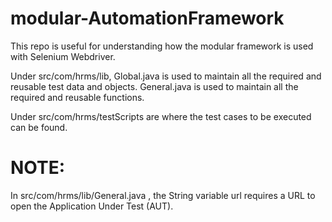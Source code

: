 # modular-AutomationFramework

This repo is useful for understanding how the modular framework is used with Selenium Webdriver.

Under src/com/hrms/lib,
Global.java is used to maintain all the required and reusable test data and objects.
General.java is used to maintain all the required and reusable functions.

Under src/com/hrms/testScripts are where the test cases to be executed can be found.

# NOTE:

In src/com/hrms/lib/General.java ,  the String variable url requires a URL to open the Application Under Test (AUT).
